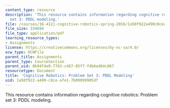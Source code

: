 ```yaml
---
content_type: resource
description: 'This resource contains information regarding cognitive robotics: Problem
  set 3: PDDL modeling.'
file: /courses/16-412j-cognitive-robotics-spring-2016/1a50f922a490c0ceafe17b09099905df_MIT16_412JS16_Assignment4.pdf
file_size: 334694
file_type: application/pdf
learning_resource_types:
- Assignments
license: https://creativecommons.org/licenses/by-nc-sa/4.0/
ocw_type: OCWFile
parent_title: Assignments
parent_type: CourseSection
parent_uid: 8b94f4e9-7763-c467-05f7-fdb6ad64c067
resourcetype: Document
title: 'Cognitive Robotics: Problem Set 3: PDDL Modeling'
uid: 1a50f922-a490-c0ce-afe1-7b09099905df
---
```

This resource contains information regarding cognitive robotics: Problem set 3: PDDL modeling.